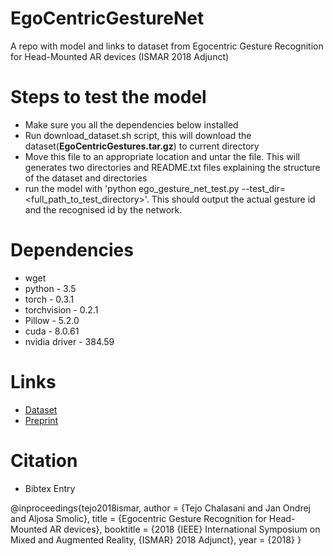 # EgoCentricGestureNet
A repo with model and links to dataset from Egocentric Gesture Recognition for Head-Mounted AR devices (ISMAR 2018 Adjunct)


# Steps to test the model
- Make sure you all the dependencies below installed
- Run download_dataset.sh script, this will download the dataset(**EgoCentricGestures.tar.gz**) to current directory
- Move this file to an appropriate location and untar the file. This will generates two directories and README.txt files explaining the structure of the dataset and directories
- run the model with 'python ego_gesture_net_test.py --test_dir=<full_path_to_test_directory>'. This should output the actual gesture id and the recognised id by the network.

# Dependencies
- wget
- python - 3.5
- torch - 0.3.1
- torchvision - 0.2.1
- Pillow - 5.2.0
- cuda - 8.0.61
- nvidia driver - 384.59

# Links
- [Dataset](https://v-sense.scss.tcd.ie/Datasets/EgoCentricGestures.tar.gz)
- [Preprint](https://arxiv.org/abs/1808.05380)

# Citation

- Bibtex Entry

@inproceedings{tejo2018ismar,
  author    = {Tejo Chalasani and
               Jan Ondrej and
               Aljosa Smolic},
  title     = {Egocentric Gesture Recognition for Head-Mounted AR devices},
  booktitle = {2018 {IEEE} International Symposium on Mixed and Augmented Reality,
               {ISMAR} 2018 Adjunct},
  year      = {2018}
}
